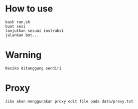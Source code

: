 # How to use
	bash run.sh 
 	buat sesi 
	lanjutkan sesuai instruksi
	jalankan bot...

# Warning
	Resiko ditanggung sendiri

# Proxy
	Jika akan menggunakan proxy edit file pada data/proxy.txt
